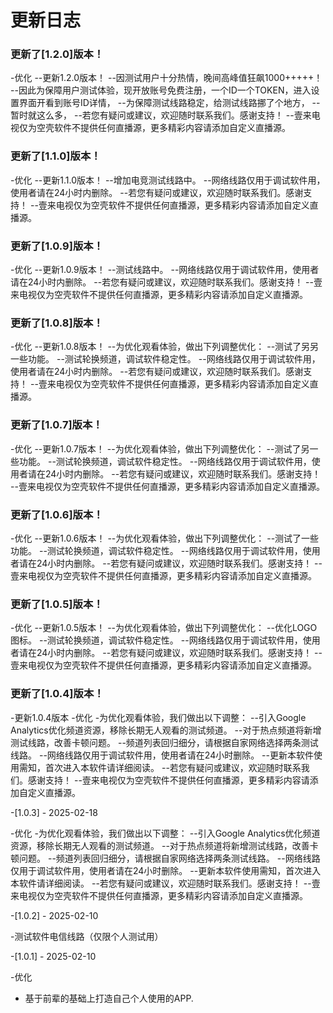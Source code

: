 # 更新日志


### 更新了[1.2.0]版本！
-优化
--更新1.2.0版本！
--因测试用户十分热情，晚间高峰值狂飙1000+++++！
--因此为保障用户测试体验，现开放账号免费注册，一个ID一个TOKEN，进入设置界面开看到账号ID详情，
--为保障测试线路稳定，给测试线路挪了个地方，
--暂时就这么多，
--若您有疑问或建议，欢迎随时联系我们。感谢支持！
--壹来电视仅为空壳软件不提供任何直播源，更多精彩内容请添加自定义直播源。

### 更新了[1.1.0]版本！
-优化
--更新1.1.0版本！
--增加电竞测试线路中。
--网络线路仅用于调试软件用，使用者请在24小时内删除。
--若您有疑问或建议，欢迎随时联系我们。感谢支持！
--壹来电视仅为空壳软件不提供任何直播源，更多精彩内容请添加自定义直播源。
### 更新了[1.0.9]版本！
-优化
--更新1.0.9版本！
--测试线路中。
--网络线路仅用于调试软件用，使用者请在24小时内删除。
--若您有疑问或建议，欢迎随时联系我们。感谢支持！
--壹来电视仅为空壳软件不提供任何直播源，更多精彩内容请添加自定义直播源。
### 更新了[1.0.8]版本！
-优化
--更新1.0.8版本！
--为优化观看体验，做出下列调整优化：
--测试了另另一些功能。
--测试轮换频道，调试软件稳定性。
--网络线路仅用于调试软件用，使用者请在24小时内删除。
--若您有疑问或建议，欢迎随时联系我们。感谢支持！
--壹来电视仅为空壳软件不提供任何直播源，更多精彩内容请添加自定义直播源。
### 更新了[1.0.7]版本！
-优化
--更新1.0.7版本！
--为优化观看体验，做出下列调整优化：
--测试了另一些功能。
--测试轮换频道，调试软件稳定性。
--网络线路仅用于调试软件用，使用者请在24小时内删除。
--若您有疑问或建议，欢迎随时联系我们。感谢支持！
--壹来电视仅为空壳软件不提供任何直播源，更多精彩内容请添加自定义直播源。

### 更新了[1.0.6]版本！
-优化
--更新1.0.6版本！
--为优化观看体验，做出下列调整优化：
--测试了一些功能。
--测试轮换频道，调试软件稳定性。
--网络线路仅用于调试软件用，使用者请在24小时内删除。
--若您有疑问或建议，欢迎随时联系我们。感谢支持！
--壹来电视仅为空壳软件不提供任何直播源，更多精彩内容请添加自定义直播源。

### 更新了[1.0.5]版本！
-优化
--更新1.0.5版本！
--为优化观看体验，做出下列调整优化：
--优化LOGO图标。
--测试轮换频道，调试软件稳定性。
--网络线路仅用于调试软件用，使用者请在24小时内删除。
--若您有疑问或建议，欢迎随时联系我们。感谢支持！
--壹来电视仅为空壳软件不提供任何直播源，更多精彩内容请添加自定义直播源。



### 更新了[1.0.4]版本！
-更新1.0.4版本
-优化
-为优化观看体验，我们做出以下调整：
--引入Google Analytics优化频道资源，移除长期无人观看的测试频道。
--对于热点频道将新增测试线路，改善卡顿问题。
--频道列表回归细分，请根据自家网络选择两条测试线路。
--网络线路仅用于调试软件用，使用者请在24小时删除。
--更新本软件使用需知，首次进入本软件请详细阅读。
--若您有疑问或建议，欢迎随时联系我们。感谢支持！
--壹来电视仅为空壳软件不提供任何直播源，更多精彩内容请添加自定义直播源。

-[1.0.3] - 2025-02-18

-优化
-为优化观看体验，我们做出以下调整：
--引入Google Analytics优化频道资源，移除长期无人观看的测试频道。
--对于热点频道将新增测试线路，改善卡顿问题。
--频道列表回归细分，请根据自家网络选择两条测试线路。
--网络线路仅用于调试软件用，使用者请在24小时删除。
--更新本软件使用需知，首次进入本软件请详细阅读。
--若您有疑问或建议，欢迎随时联系我们。感谢支持！
--壹来电视仅为空壳软件不提供任何直播源，更多精彩内容请添加自定义直播源。

-[1.0.2] - 2025-02-10

-测试软件电信线路（仅限个人测试用）

-[1.0.1] - 2025-02-10

-优化

- 基于前辈的基础上打造自己个人使用的APP.
